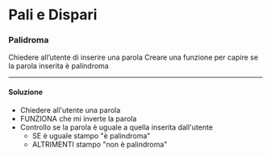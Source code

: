 # Pali e Dispari

### Palidroma

Chiedere all’utente di inserire una parola
Creare una funzione per capire se la parola inserita è palindroma

---

#### Soluzione

- Chiedere all'utente una parola
- FUNZIONA che mi inverte la parola
- Controllo se la parola è uguale a quella inserita dall'utente
    - SE è uguale stampo "è palindroma"
    - ALTRIMENTI stampo "non è palindroma"
